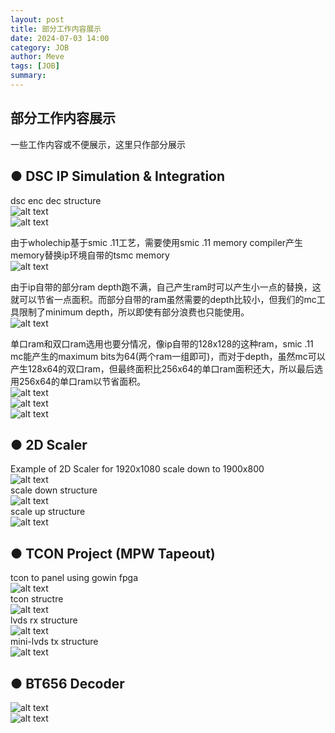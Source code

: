 ```yaml
---
layout: post
title: 部分工作内容展示
date: 2024-07-03 14:00
category: JOB
author: Meve
tags: [JOB]
summary: 
---
```


## 部分工作内容展示

一些工作内容或不便展示，这里只作部分展示<br>

## ● DSC IP Simulation & Integration <br>

dsc enc dec structure<br>
![alt text](1.png)<br>
![alt text](2.png)<br>

由于wholechip基于smic .11工艺，需要使用smic .11 memory compiler产生memory替换ip环境自带的tsmc memory<br>
![alt text](3.png)<br>

由于ip自带的部分ram depth跑不满，自己产生ram时可以产生小一点的替换，这就可以节省一点面积。而部分自带的ram虽然需要的depth比较小，但我们的mc工具限制了minimum depth，所以即使有部分浪费也只能使用。<br>
![alt text](4.png)<br>

单口ram和双口ram选用也要分情况，像ip自带的128x128的这种ram，smic .11 mc能产生的maximum bits为64(两个ram一组即可)，而对于depth，虽然mc可以产生128x64的双口ram，但最终面积比256x64的单口ram面积还大，所以最后选用256x64的单口ram以节省面积。<br>
![alt text](5.png)<br>
![alt text](6.png)<br>
![alt text](7.png)<br>

## ● 2D Scaler<br>
Example of 2D Scaler for 1920x1080 scale down to 1900x800<br>
![alt text](8.png)<br>
scale down structure<br>
![alt text](9.png)<br>
scale up structure<br>
![alt text](10.png)<br>

## ● TCON Project (MPW Tapeout)<br>

tcon to panel using gowin fpga<br>
![alt text](11.png)<br>
tcon structre<br>
![alt text](12.png)<br>
lvds rx structure<br>
![alt text](13.png)<br>
mini-lvds tx structure<br>
![alt text](14.png)<br>

## ● BT656 Decoder<br>

![alt text](15.png)<br>
![alt text](16.png)<br>